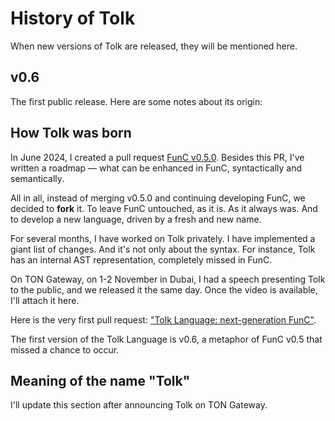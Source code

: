 # History of Tolk

When new versions of Tolk are released, they will be mentioned here.


## v0.6

The first public release. Here are some notes about its origin: 


## How Tolk was born

In June 2024, I created a pull request [FunC v0.5.0](https://github.com/ton-blockchain/ton/pull/1026).
Besides this PR, I've written a roadmap — what can be enhanced in FunC, syntactically and semantically.

All in all, instead of merging v0.5.0 and continuing developing FunC, we decided to **fork** it.
To leave FunC untouched, as it is. As it always was. And to develop a new language, driven by a fresh and new name.

For several months, I have worked on Tolk privately. I have implemented a giant list of changes.
And it's not only about the syntax. For instance, Tolk has an internal AST representation, completely missed in FunC.

On TON Gateway, on 1-2 November in Dubai, I had a speech presenting Tolk to the public, and we released it the same day.
Once the video is available, I'll attach it here.

Here is the very first pull request: ["Tolk Language: next-generation FunC"](https://github.com/ton-blockchain/ton/pull/1345).

The first version of the Tolk Language is v0.6, a metaphor of FunC v0.5 that missed a chance to occur.


## Meaning of the name "Tolk"

I'll update this section after announcing Tolk on TON Gateway.
